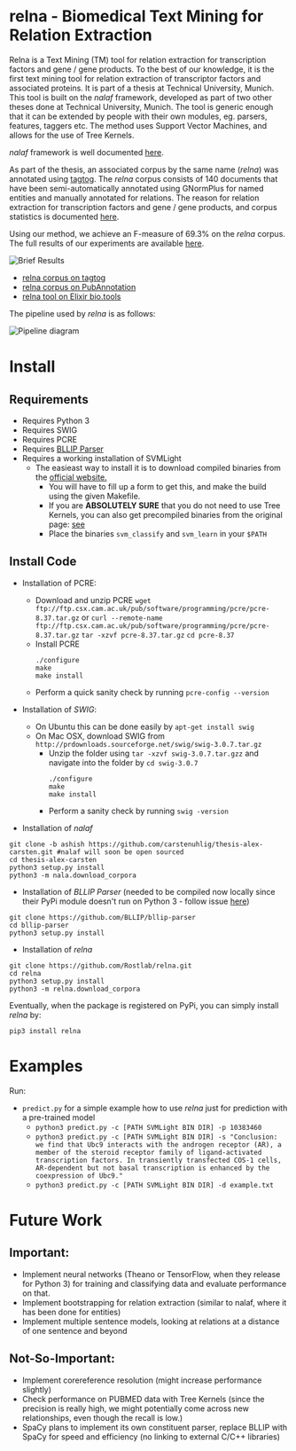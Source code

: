 # relna - Biomedical Text Mining for Relation Extraction

Relna is a Text Mining (TM) tool for relation extraction for transcription factors and gene / gene products. To the best of our knowledge, it is the first text mining tool for relation extraction of transcriptor factors and associated proteins. It is part of a thesis at Technical University, Munich. This tool is built on the _nalaf_ framework, developed as part of two other theses done at Technical University, Munich. The tool is generic enough that it can be extended by people with their own modules, eg. parsers, features, taggers etc. The method uses Support Vector Machines, and allows for the use of Tree Kernels.

_nalaf_ framework is well documented [here](https://github.com/carstenuhlig/thesis-alex-carsten).

As part of the thesis, an associated corpus by the same name (_relna_) was annotated using [tagtog](https://www.tagtog.net). The _relna_ corpus consists of 140 documents that have been semi-automatically annotated using GNormPlus for named entities and manually annotated for relations. The reason for relation extraction for transcription factors and gene / gene products, and corpus statistics is documented [here](https://github.com/ashishbaghudana/relna/wiki/Corpus).

Using our method, we achieve an F-measure of 69.3% on the _relna_ corpus. The full results of our experiments are available [here](https://github.com/ashishbaghudana/relna/wiki/Results).

![Brief Results](https://cloud.githubusercontent.com/assets/3714983/11531733/438b2460-98ff-11e5-8332-e01d575570cc.png)

* [relna corpus on tagtog](http://pubannotation.org/projects/relna)
* [relna corpus on PubAnnotation](http://pubannotation.org/projects/relna)
* [relna tool on Elixir bio.tools](https://bio.tools/tool/RostLab/relna/0.1.0)

The pipeline used by _relna_ is as follows:

![Pipeline diagram](https://cloud.githubusercontent.com/assets/3714983/11531709/231f59c6-98ff-11e5-8b0e-427cc35c5d80.png)

# Install

##  Requirements

* Requires Python 3
* Requires SWIG
* Requires PCRE
* Requires [BLLIP Parser](https://github.com/BLLIP/bllip-parser)
* Requires a working installation of SVMLight
    * The easieast way to install it is to download compiled binaries from the [official website.](http://disi.unitn.it/moschitti/TK1.2-software/download.html)
      * You will have to fill up a form to get this, and make the build using the given Makefile.
      * If you are **ABSOLUTELY SURE** that you do not need to use Tree Kernels, you can also get precompiled binaries from the original page: [see](http://svmlight.joachims.org)
      * Place the binaries `svm_classify` and `svm_learn` in your `$PATH`

## Install Code

* Installation of PCRE:
    * Download and unzip PCRE 
      `wget ftp://ftp.csx.cam.ac.uk/pub/software/programming/pcre/pcre-8.37.tar.gz` or
      `curl --remote-name ftp://ftp.csx.cam.ac.uk/pub/software/programming/pcre/pcre-8.37.tar.gz`
      `tar -xzvf pcre-8.37.tar.gz`
      `cd pcre-8.37`
    * Install PCRE
      ```
      ./configure
      make
      make install
      ```
    * Perform a quick sanity check by running `pcre-config --version`

* Installation of _SWIG_:
    * On Ubuntu this can be done easily by `apt-get install swig`
    * On Mac OSX, download SWIG from `http://prdownloads.sourceforge.net/swig/swig-3.0.7.tar.gz`
      * Unzip the folder using `tar -xzvf swig-3.0.7.tar.gzz` and navigate into the folder by `cd swig-3.0.7`
        ```
        ./configure
        make
        make install
        ```
      * Perform a sanity check by running `swig -version`

* Installation of _nalaf_

```
git clone -b ashish https://github.com/carstenuhlig/thesis-alex-carsten.git #nalaf will soon be open sourced
cd thesis-alex-carsten
python3 setup.py install
python3 -m nala.download_corpora
```

* Installation of _BLLIP Parser_ (needed to be compiled now locally since their PyPi module doesn't run on Python 3 - follow issue [here](https://github.com/BLLIP/bllip-parser/issues/45))
```
git clone https://github.com/BLLIP/bllip-parser
cd bllip-parser
python3 setup.py install
```

* Installation of _relna_

```
git clone https://github.com/Rostlab/relna.git
cd relna
python3 setup.py install
python3 -m relna.download_corpora
```

Eventually, when the package is registered on PyPi, you can simply install _relna_ by:

    pip3 install relna

# Examples
Run:
* `predict.py` for a simple example how to use _relna_ just for prediction with a pre-trained model
    * `python3 predict.py -c [PATH SVMLight BIN DIR] -p 10383460`
    * `python3 predict.py -c [PATH SVMLight BIN DIR] -s "Conclusion: we find that Ubc9 interacts with the androgen receptor (AR), a member of the steroid receptor family of ligand-activated transcription factors. In transiently transfected COS-1 cells, AR-dependent but not basal transcription is enhanced by the coexpression of Ubc9."`
    * `python3 predict.py -c [PATH SVMLight BIN DIR] -d example.txt`

# Future Work

## Important:
* Implement neural networks (Theano or TensorFlow, when they release for Python 3) for training and classifying data and evaluate performance on that.
* Implement bootstrapping for relation extraction (similar to nalaf, where it has been done for entities)
* Implement multiple sentence models, looking at relations at a distance of one sentence and beyond

## Not-So-Important:
* Implement corereference resolution (might increase performance slightly)
* Check performance on PUBMED data with Tree Kernels (since the precision is really high, we might potentially come across new relationships, even though the recall is low.)
* SpaCy plans to implement its own constituent parser, replace BLLIP with SpaCy for speed and efficiency (no linking to external C/C++ libraries)
    
